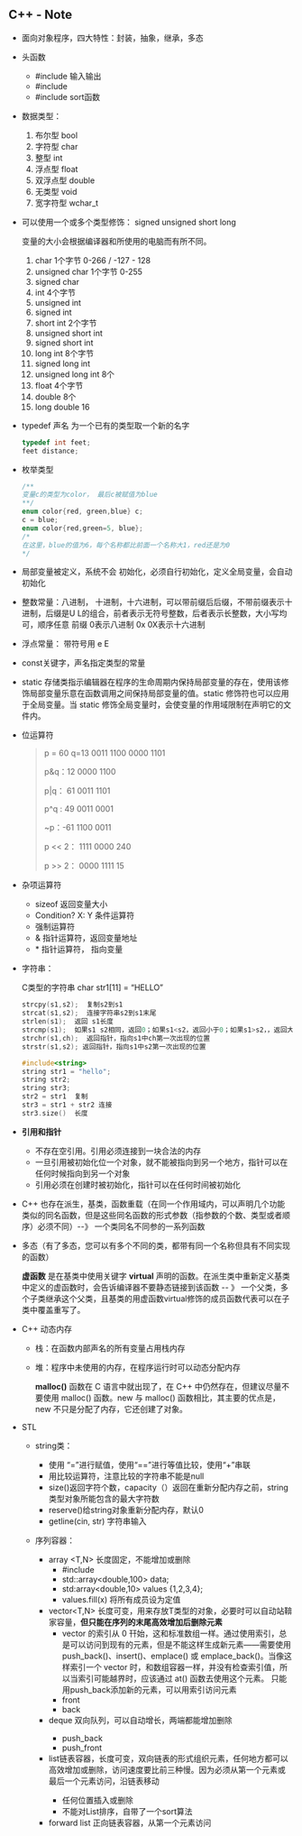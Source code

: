 ## 	C++ - Note

* 面向对象程序，四大特性：封装，抽象，继承，多态

* 头函数

  * #include<iostream>   输入输出
  * #include<string>
  * #include<algorithm>  sort函数

* 数据类型：

  1. 布尔型 bool
  2. 字符型 char
  3. 整型 int
  4. 浮点型 float
  5. 双浮点型 double
  6. 无类型 void
  7. 宽字符型 wchar_t

* 可以使用一个或多个类型修饰： signed  unsigned  short long 

  变量的大小会根据编译器和所使用的电脑而有所不同。

  1. char   1个字节 0-266 / -127 - 128
  2. unsigned char  1个字节 0-255
  3. signed char
  4. int   4个字节
  5. unsigned int
  6. signed int
  7. short int  2个字节
  8. unsigned short int
  9. signed short int
  10. long int  8个字节
  11. signed long int
  12. unsigned long int  8个
  13. float  4个字节
  14. double 8个
  15. long  double  16

* typedef 声名 为一个已有的类型取一个新的名字

  ```C++
  typedef int feet;
  feet distance;
  ```

* 枚举类型

  ```C++
  /**
  变量c的类型为color， 最后c被赋值为blue
  **/
  enum color{red, green,blue} c;
  c = blue;
  enum color{red,green=5, blue};
  /*
  在这里，blue的值为6，每个名称都比前面一个名称大1，red还是为0
  */
  ```

* 局部变量被定义，系统不会 初始化，必须自行初始化，定义全局变量，会自动初始化

* 整数常量：八进制， 十进制，十六进制，可以带前缀后后缀，不带前缀表示十进制，后缀是U L的组合，前者表示无符号整数，后者表示长整数，大小写均可，顺序任意 前缀 0表示八进制  0x 0X表示十六进制

* 浮点常量： 带符号用 e E

* const关键字，声名指定类型的常量

* static 存储类指示编辑器在程序的生命周期内保持局部变量的存在，使用该修饰局部变量乐意在函数调用之间保持局部变量的值。static 修饰符也可以应用于全局变量。当 static 修饰全局变量时，会使变量的作用域限制在声明它的文件内。

* 位运算符

  > p = 60 q=13  0011 1100   0000 1101
  >
  > p&q：12     0000 1100
  >
  > p|q： 61     0011 1101
  >
  > p^q  :  49     0011 0001
  >
  > ~p：-61     1100 0011
  >
  > p << 2： 1111 0000   240
  >
  > p >> 2： 0000 1111  15

* 杂项运算符
  * sizeof  返回变量大小
  * Condition? X: Y  条件运算符
  * 强制运算符
  * & 指针运算符，返回变量地址
  * \* 指针运算符， 指向变量

* 字符串：

  C类型的字符串 char str1[11] = “HELLO”

  ```C
  strcpy(s1,s2);  复制s2到s1
  strcat(s1,s2);  连接字符串s2到s1末尾
  strlen(s1);  返回 s1长度
  strcmp(s1);  如果s1 s2相同，返回0；如果s1<s2，返回小于0；如果s1>s2，，返回大于0
  strchr(s1,ch);  返回指针，指向s1中ch第一次出现的位置
  strstr(s1,s2); 返回指针，指向s1中s2第一次出现的位置
  ```

  ```C++
  #include<string>
  string str1 = "hello";
  string str2;   
  string str3;
  str2 = str1  复制
  str3 = str1 + str2 连接
  str3.size()  长度
  ```

* **引用和指针**
  * 不存在空引用。引用必须连接到一块合法的内存
  * 一旦引用被初始化位一个对象，就不能被指向到另一个地方，指针可以在任何时候指向到另一个对象
  * 引用必须在创建时被初始化，指针可以在任何时间被初始化

* C++ 也存在派生，基类，函数重载（在同一个作用域内，可以声明几个功能类似的同名函数，但是这些同名函数的形式参数（指参数的个数、类型或者顺序）必须不同）--》 一个类同名不同参的一系列函数

* 多态（有了多态，您可以有多个不同的类，都带有同一个名称但具有不同实现的函数）

  **虚函数** 是在基类中使用关键字 **virtual** 声明的函数。在派生类中重新定义基类中定义的虚函数时，会告诉编译器不要静态链接到该函数 -- 》 一个父类，多个子类继承这个父类，且基类的用虚函数virtual修饰的成员函数代表可以在子类中覆盖重写了。

* C++ 动态内存

  * 栈：在函数内部声名的所有变量占用栈内存

  * 堆：程序中未使用的内存，在程序运行时可以动态分配内存

    **malloc()** 函数在 C 语言中就出现了，在 C++ 中仍然存在，但建议尽量不要使用 malloc() 函数。new 与 malloc() 函数相比，其主要的优点是，new 不只是分配了内存，它还创建了对象。

* STL  

  * string类： 
    * 使用 “=”进行赋值，使用“==”进行等值比较，使用“+”串联
    * 用比较运算符，注意比较的字符串不能是null
    * size()返回字符个数，capacity（）返回在重新分配内存之前，string类型对象所能包含的最大字符数
    * reserve()给string对象重新分配内存，默认0
    * getline(cin, str) 字符串输入

  * 序列容器：
    * array <T,N> 长度固定，不能增加或删除
      * #include<array>
      * std::array<double,100> data;
      * std:array<double,10> values {1,2,3,4};
      * values.fill(x) 将所有成员设为定值
    * vector<T,N> 长度可变，用来存放T类型的对象，必要时可以自动站鞥家容量，**但只能在序列的末尾高效增加后删除元素**
      * vector 的索引从 0 幵始，这和标准数组一样。通过使用索引，总是可以访问到现有的元素，但是不能这样生成新元素——需要使用 push_back()、insert()、emplace() 或 emplace_back()。当像这样索引一个 vector 时，和数组容器一样，并没有检查索引值，所以当索引可能越界时，应该通过 at() 函数去使用这个元素。 只能用push_back添加新的元素，可以用索引访问元素 
      * front
      * back
    * deque<T> 双向队列，可以自动增长，两端都能增加删除
      * push_back
      * push_front
    * list<T>链表容器，长度可变，双向链表的形式组织元素，任何地方都可以高效增加或删除，访问速度要比前三种慢。因为必须从第一个元素或最后一个元素访问，沿链表移动
      * 任何位置插入或删除
      * 不能对List排序，自带了一个sort算法
    * forward list<T> 正向链表容器，从第一个元素访问